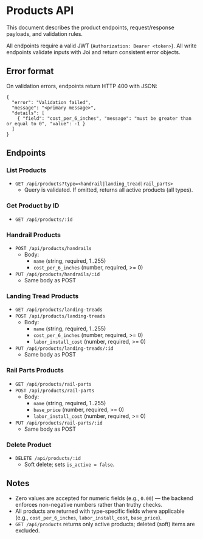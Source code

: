 # Products API

This document describes the product endpoints, request/response payloads, and validation rules.

All endpoints require a valid JWT (`Authorization: Bearer <token>`). All write endpoints validate inputs with Joi and return consistent error objects.

## Error format

On validation errors, endpoints return HTTP 400 with JSON:

```
{
  "error": "Validation failed",
  "message": "<primary message>",
  "details": [
    { "field": "cost_per_6_inches", "message": "must be greater than or equal to 0", "value": -1 }
  ]
}
```

## Endpoints

### List Products
- `GET /api/products?type=<handrail|landing_tread|rail_parts>`
  - Query is validated. If omitted, returns all active products (all types).

### Get Product by ID
- `GET /api/products/:id`

### Handrail Products
- `POST /api/products/handrails`
  - Body:
    - `name` (string, required, 1..255)
    - `cost_per_6_inches` (number, required, >= 0)
- `PUT /api/products/handrails/:id`
  - Same body as POST

### Landing Tread Products
- `GET /api/products/landing-treads`
- `POST /api/products/landing-treads`
  - Body:
    - `name` (string, required, 1..255)
    - `cost_per_6_inches` (number, required, >= 0)
    - `labor_install_cost` (number, required, >= 0)
- `PUT /api/products/landing-treads/:id`
  - Same body as POST

### Rail Parts Products
- `GET /api/products/rail-parts`
- `POST /api/products/rail-parts`
  - Body:
    - `name` (string, required, 1..255)
    - `base_price` (number, required, >= 0)
    - `labor_install_cost` (number, required, >= 0)
- `PUT /api/products/rail-parts/:id`
  - Same body as POST

### Delete Product
- `DELETE /api/products/:id`
  - Soft delete; sets `is_active = false`.

## Notes
- Zero values are accepted for numeric fields (e.g., `0.00`) — the backend enforces non-negative numbers rather than truthy checks.
- All products are returned with type-specific fields where applicable (e.g., `cost_per_6_inches`, `labor_install_cost`, `base_price`).
- `GET /api/products` returns only active products; deleted (soft) items are excluded.


